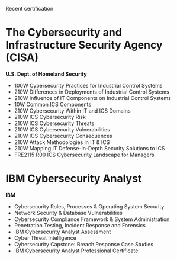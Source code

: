 Recent certification

# The Cybersecurity and Infrastructure Security Agency (CISA)
**U.S. Dept. of Homeland Security**
* 100W Cybersecurity Practices for Industrial Control Systems
* 210W Differences in Deployments of Industrial Control Systems
* 210W Influence of IT Components on Industrial Control Systems
* 10W Common ICS Components
* 210W Cybersecurity Within IT and ICS Domains
* 210W ICS Cybersecurity Risk
* 210W ICS Cybersecurity Threats
* 210W ICS Cybersecurity Vulnerabilities
* 210W ICS Cybersecurity Consequences
* 210W Attack Methodologies in IT & ICS
* 210W Mapping IT Defense-In-Depth Security Solutions to ICS
* FRE2115 R00 ICS Cybersecurity Landscape for Managers

# IBM Cybersecurity Analyst
**IBM**
* Cybersecurity Roles, Processes & Operating System Security
* Network Security & Database Vulnerabilities
* Cybersecurity Compliance Framework & System Administration
* Penetration Testing, Incident Response and Forensics
* IBM Cybersecurity Analyst Assessment
* Cyber Threat Intelligence
* Cybersecurity Capstone: Breach Response Case Studies
* IBM Cybersecurity Analyst Professional Certificate 
